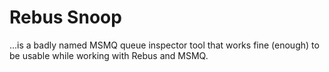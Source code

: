 # Rebus Snoop

...is a badly named MSMQ queue inspector tool that works fine (enough) to be usable while working with Rebus and MSMQ.
